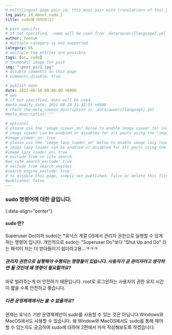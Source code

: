 ```yaml
---
# multilingual page pair id, this must pair with translations of this page. (This name must be unique)
lng_pair: id_About_sudo_1
title: sudo에 대하여(1)

# post specific
# if not specified, .name will be used from _data/owner/[language].yml
author: Yeonuk
# multiple category is not supported
category: OS
# multiple tag entries are possible
tags: [os, sudo]
# thumbnail image for post
img: ":post_pic1.jpg"
# disable comments on this page
# comments_disable: true

# publish date
date: 2023-06-18 09:00:00 +0900
# seo
# if not specified, date will be used.
#meta_modify_date: 2021-08-10 11:32:53 +0900
# check the meta_common_description in _data/owner/[language].yml
#meta_description: ""

# optional
# please use the "image_viewer_on" below to enable image viewer for individual pages or posts (_posts/ or [language]/_posts folders).
# image viewer can be enabled or disabled for all posts using the "image_viewer_posts: true" setting in _data/conf/main.yml.
#image_viewer_on: true
# please use the "image_lazy_loader_on" below to enable image lazy loader for individual pages or posts (_posts/ or [language]/_posts folders).
# image lazy loader can be enabled or disabled for all posts using the "image_lazy_loader_posts: true" setting in _data/conf/main.yml.
#image_lazy_loader_on: true
# exclude from on site search
#on_site_search_exclude: true
# exclude from search engines
#search_engine_exclude: true
# to disable this page, simply set published: false or delete this file
#published: false
---
```


<!-- outline-start -->

### sudo 명령어에 대한 글입니다.

{:data-align="center"}

<!-- outline-end -->

#### sudo 란?

Superuser Do(이하 sudo)는 \*유닉스 계열 OS에서 관리자 권한으로 실행할 수 있게 하는 명령어 입니다.
개인적으로 sudo는 "Superuser Do"보다 "Shut Up and Do" 라는 해석이 저는 더 받아들이기 쉽더라고용...ㅋㅋㅋ

##### 관리자 권한으로 실행해야 수행되는 명령들이 있습니다. 사용자가 곧 관리자라고 생각하면 될 것인데 왜 명령이 필요할까요?

바로 빌려주는게 더 안전하기 때문입니다. root로 로그인하는 사용자의 권한 유지 시간이 짧을 수록 안전하고 좋습니다.

##### 다른 운영체제에서는 쓸 수 없을까요?

현재는 유닉스 기반 운영체제만이 sudo를 사용할 수 있는 것은 아닙니다.Windows와 MacOS에서도 사용할 수 있습니다. 왜 Window와 MacOS에서도 sudo를 통해 제어할 수 있는지도 궁금하여 sudo에 대하여 2편에서 마저 작성해보도록 하겠습니다.
